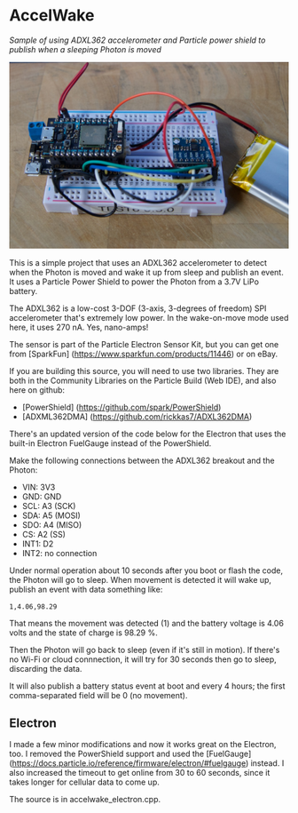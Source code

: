 # AccelWake
*Sample of using ADXL362 accelerometer and Particle power shield to publish when a sleeping Photon is moved*

![Picture](pic.jpg)

This is a simple project that uses an ADXL362 accelerometer to detect when the Photon is moved and wake it up from sleep and publish an event. It uses a Particle Power Shield to power the Photon from a 3.7V LiPo battery.

The ADXL362 is a low-cost 3-DOF (3-axis, 3-degrees of freedom) SPI accelerometer that's extremely low power. In the wake-on-move mode used here, it uses 270 nA. Yes, nano-amps!

The sensor is part of the Particle Electron Sensor Kit, but you can get one from [SparkFun] (https://www.sparkfun.com/products/11446) or on eBay.

If you are building this source, you will need to use two libraries. They are both in the Community Libraries on the Particle Build (Web IDE), and also here on github:

* [PowerShield] (https://github.com/spark/PowerShield)
* [ADXML362DMA] (https://github.com/rickkas7/ADXL362DMA)

There's an updated version of the code below for the Electron that uses the built-in Electron FuelGauge instead of the PowerShield.

Make the following connections between the ADXL362 breakout and the Photon:

* VIN: 3V3
* GND: GND
* SCL: A3 (SCK)
* SDA: A5 (MOSI)
* SDO: A4 (MISO)
* CS: A2 (SS)
* INT1: D2
* INT2: no connection

Under normal operation about 10 seconds after you boot or flash the code, the Photon will go to sleep. When movement is detected it will wake up, publish an event with data something like:

```
1,4.06,98.29
```

That means the movement was detected (1) and the battery voltage is 4.06 volts and the state of charge is 98.29 %.

Then the Photon will go back to sleep (even if it's still in motion). If there's no Wi-Fi or cloud connnection, it will try for 30 seconds then go to sleep, discarding the data.

It will also publish a battery status event at boot and every 4 hours; the first comma-separated field will be 0 (no movement).

## Electron

I made a few minor modifications and now it works great on the Electron, too. I removed the PowerShield support and used the [FuelGauge] (https://docs.particle.io/reference/firmware/electron/#fuelgauge) instead. I also increased the timeout to get online from 30 to 60 seconds, since it takes longer for cellular data to come up.

The source is in accelwake_electron.cpp.



